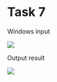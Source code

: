 Task 7
====================

Windows input 

![](https://github.com/DzmitrySiarheyeu/Epam/Second-chapter-of-the-course/blob/main/Tasks.%20Array%20of%20arrays/Task%207/img/1.PNG)

Output result

![](https://github.com/DzmitrySiarheyeu/Epam/Second-chapter-of-the-course/blob/main/Tasks.%20Array%20of%20arrays/Task%207/img/2.PNG)
